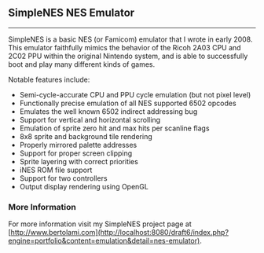 ## SimpleNES NES Emulator
---
SimpleNES is a basic NES (or Famicom) emulator that I wrote in early 2008. This emulator faithfully mimics the behavior of the Ricoh 2A03 CPU and 2C02 PPU within the original Nintendo system, and is able to successfully boot and play many different kinds of games. 

Notable features include:
* Semi-cycle-accurate CPU and PPU cycle emulation (but not pixel level)
* Functionally precise emulation of all NES supported 6502 opcodes
* Emulates the well known 6502 indirect addressing bug
* Support for vertical and horizontal scrolling
* Emulation of sprite zero hit and max hits per scanline flags
* 8x8 sprite and background tile rendering
* Properly mirrored palette addresses
* Support for proper screen clipping
* Sprite layering with correct priorities
* iNES ROM file support
* Support for two controllers
* Output display rendering using OpenGL

### More Information
For more information visit my SimpleNES project page at [http://www.bertolami.com](http://localhost:8080/draft6/index.php?engine=portfolio&content=emulation&detail=nes-emulator).
